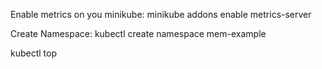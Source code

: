 Enable metrics on you minikube:
minikube addons enable metrics-server

Create Namespace:
kubectl create namespace mem-example

kubectl top
